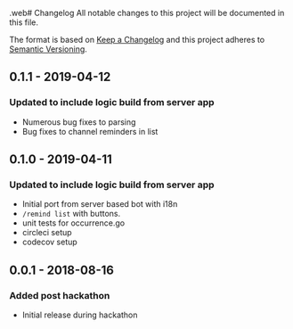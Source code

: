 .web# Changelog
All notable changes to this project will be documented in this file.

The format is based on [Keep a Changelog](http://keepachangelog.com/en/1.0.0/)
and this project adheres to [Semantic Versioning](http://semver.org/spec/v2.0.0.html).

## 0.1.1 - 2019-04-12
### Updated to include logic build from server app
- Numerous bug fixes to parsing
- Bug fixes to channel reminders in list

## 0.1.0 - 2019-04-11
### Updated to include logic build from server app
- Initial port from server based bot with i18n
- `/remind list` with buttons.
- unit tests for occurrence.go
- circleci setup
- codecov setup


## 0.0.1 - 2018-08-16
### Added post hackathon
- Initial release during hackathon
